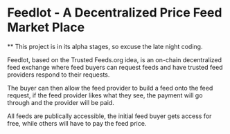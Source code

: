 # Feedlot - A Decentralized Price Feed Market Place

** This project is in its alpha stages, so excuse the late night coding.

Feedlot, based on the Trusted Feeds.org idea, is an on-chain
decentralized feed exchange where feed buyers can request feeds and have
trusted feed providers respond to their requests.

The buyer can then allow the feed provider to build a feed onto the feed request, if the feed provider likes what they see, the payment will go
through and the provider will be paid.

All feeds are publically accessible, the initial feed buyer gets access
for free, while others will have to pay the feed price.
